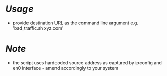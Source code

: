 # *Usage*
* provide destination URL as the command line argument e.g. 'bad_traffic.sh xyz.com'

# *Note*
* the script uses hardcoded source address as captured by ipconfig and en0 interface - amend accordingly to your system
